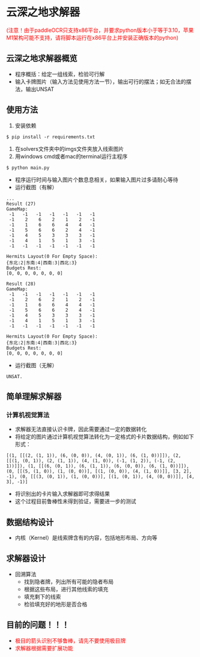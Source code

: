 # 云深之地求解器
<font color='red'>(注意！由于paddleOCR只支持x86平台，并要求python版本小于等于3.10，苹果M1架构可能不支持，请将脚本运行在x86平台上并安装正确版本的python) </font>

## 云深之地求解器概览

- 程序概括：给定一组线索，检验可行解
- 输入卡牌图片（输入方法见使用方法一节），输出可行的摆法；如无合法的摆法，输出UNSAT

## 使用方法
1. 安装依赖
```
$ pip install -r requirements.txt
```
1. 在solvers文件夹中的imgs文件夹放入线索图片
2. 用windows cmd或者mac的terminal运行主程序
```
$ python main.py
```
  - 程序运行时间与输入图片个数息息相关，如果输入图片过多请耐心等待
  - 运行截图（有解）
  ```
  ...
  Result (27)
GameMap: 
   -1   -1   -1   -1   -1   -1   -1
   -1    2    6    2    1    2   -1
   -1    1    6    6    4    4   -1
   -1    5    6    6    2    4   -1
   -1    4    5    3    3    3   -1
   -1    4    1    5    1    3   -1
   -1   -1   -1   -1   -1   -1   -1

Hermits Layout(0 For Empty Space):
{东北:2|东南:4|西南:3|西北:3}
Budgets Rest: 
[0, 0, 0, 0, 0, 0, 0]

Result (28)
GameMap: 
   -1   -1   -1   -1   -1   -1   -1
   -1    2    6    2    1    2   -1
   -1    1    6    6    4    4   -1
   -1    5    6    6    2    4   -1
   -1    4    5    3    3    3   -1
   -1    4    1    5    1    3   -1
   -1   -1   -1   -1   -1   -1   -1

Hermits Layout(0 For Empty Space):
{东北:2|东南:4|西南:3|西北:3}
Budgets Rest: 
[0, 0, 0, 0, 0, 0, 0]
  ```
  - 运行截图（无解）

```
UNSAT.
```

## 简单理解求解器
### 计算机视觉算法
- 求解器无法直接认识卡牌，因此需要通过一定的数据转化
- 将给定的图片通过计算机视觉算法转化为一定格式的卡片数据结构，例如如下形式：
```
[(1, [[(2, (1, 1)), (6, (0, 0)), (4, (0, 1)), (6, (1, 0))]]), (2, [[(1, (0, 1)), (2, (1, 1)), (4, (1, 0)), (-1, (1, 2)), (-1, (2, 1))]]), (1, [[(6, (0, 1)), (6, (1, 1)), (6, (0, 0)), (6, (1, 0))]]), (0, [[(5, (1, 0)), (1, (0, 0))], [(1, (0, 0)), (4, (1, 0))]], [3, 2], -1), (0, [[(3, (0, 1)), (1, (0, 0))], [(1, (0, 1)), (4, (0, 0))]], [4, 3], -1)]
```
- 将识别出的卡片输入求解器即可求得结果
- 这个过程目前鲁棒性未得到验证，需要进一步的测试

## 数据结构设计
- 内核（Kernel）是线索牌含有的内容，包括地形布局、方向等

## 求解器设计
- 回溯算法
  - 找到隐者牌，列出所有可能的隐者布局
  - 根据这些布局，进行其他线索的填充  
  - 填充剩下的线索
  - 检验填充好的地形是否合格
  

## 目前的问题！！！
- <font color='red'>极目的箭头识别不够鲁棒，请先不要使用极目牌</font>
- <font color='red'>求解器根据需要扩展功能</font>
  
